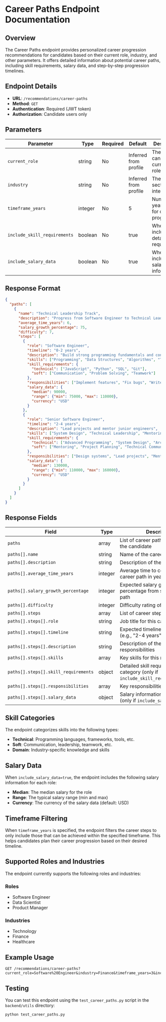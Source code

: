 # Career Paths Endpoint Documentation

## Overview

The Career Paths endpoint provides personalized career progression recommendations for candidates based on their current role, industry, and other parameters. It offers detailed information about potential career paths, including skill requirements, salary data, and step-by-step progression timelines.

## Endpoint Details

- **URL**: `/recommendations/career-paths`
- **Method**: `GET`
- **Authentication**: Required (JWT token)
- **Authorization**: Candidate users only

## Parameters

| Parameter | Type | Required | Default | Description |
|-----------|------|----------|---------|-------------|
| `current_role` | string | No | Inferred from profile | The candidate's current job role |
| `industry` | string | No | Inferred from profile | The industry sector of interest |
| `timeframe_years` | integer | No | 5 | Number of years to plan for career progression |
| `include_skill_requirements` | boolean | No | true | Whether to include detailed skill requirements |
| `include_salary_data` | boolean | No | true | Whether to include salary information |

## Response Format

```json
{
  "paths": [
    {
      "name": "Technical Leadership Track",
      "description": "Progress from Software Engineer to Technical Leadership roles",
      "average_time_years": 6,
      "salary_growth_percentage": 75,
      "difficulty": 7,
      "steps": [
        {
          "role": "Software Engineer",
          "timeline": "0-2 years",
          "description": "Build strong programming fundamentals and contribute to team projects",
          "skills": ["Programming", "Data Structures", "Algorithms", "Testing"],
          "skill_requirements": {
            "technical": ["JavaScript", "Python", "SQL", "Git"],
            "soft": ["Communication", "Problem Solving", "Teamwork"]
          },
          "responsibilities": ["Implement features", "Fix bugs", "Write tests", "Participate in code reviews"],
          "salary_data": {
            "median": 90000,
            "range": {"min": 75000, "max": 110000},
            "currency": "USD"
          }
        },
        {
          "role": "Senior Software Engineer",
          "timeline": "2-4 years",
          "description": "Lead projects and mentor junior engineers",
          "skills": ["System Design", "Technical Leadership", "Mentoring", "Architecture"],
          "skill_requirements": {
            "technical": ["Advanced Programming", "System Design", "Architecture Patterns", "CI/CD"],
            "soft": ["Mentoring", "Project Planning", "Technical Communication"]
          },
          "responsibilities": ["Design systems", "Lead projects", "Mentor junior engineers", "Improve development processes"],
          "salary_data": {
            "median": 130000,
            "range": {"min": 110000, "max": 160000},
            "currency": "USD"
          }
        }
      ]
    }
  ]
}
```

## Response Fields

| Field | Type | Description |
|-------|------|-------------|
| `paths` | array | List of career paths available for the candidate |
| `paths[].name` | string | Name of the career path |
| `paths[].description` | string | Description of the career path |
| `paths[].average_time_years` | integer | Average time to complete the career path in years |
| `paths[].salary_growth_percentage` | integer | Expected salary growth percentage from start to end of path |
| `paths[].difficulty` | integer | Difficulty rating of the path (1-10) |
| `paths[].steps` | array | List of career steps in the path |
| `paths[].steps[].role` | string | Job title for this career step |
| `paths[].steps[].timeline` | string | Expected timeline for this step (e.g., "2-4 years") |
| `paths[].steps[].description` | string | Description of the role and responsibilities |
| `paths[].steps[].skills` | array | Key skills for this role |
| `paths[].steps[].skill_requirements` | object | Detailed skill requirements by category (only if `include_skill_requirements=true`) |
| `paths[].steps[].responsibilities` | array | Key responsibilities for this role |
| `paths[].steps[].salary_data` | object | Salary information for this role (only if `include_salary_data=true`) |

## Skill Categories

The endpoint categorizes skills into the following types:

- **Technical**: Programming languages, frameworks, tools, etc.
- **Soft**: Communication, leadership, teamwork, etc.
- **Domain**: Industry-specific knowledge and skills

## Salary Data

When `include_salary_data=true`, the endpoint includes the following salary information for each role:

- **Median**: The median salary for the role
- **Range**: The typical salary range (min and max)
- **Currency**: The currency of the salary data (default: USD)

## Timeframe Filtering

When `timeframe_years` is specified, the endpoint filters the career steps to only include those that can be achieved within the specified timeframe. This helps candidates plan their career progression based on their desired timeline.

## Supported Roles and Industries

The endpoint currently supports the following roles and industries:

### Roles
- Software Engineer
- Data Scientist
- Product Manager

### Industries
- Technology
- Finance
- Healthcare

## Example Usage

```
GET /recommendations/career-paths?current_role=Software%20Engineer&industry=Finance&timeframe_years=3&include_salary_data=true
```

## Testing

You can test this endpoint using the `test_career_paths.py` script in the `backend/utils` directory:

```
python test_career_paths.py
``` 